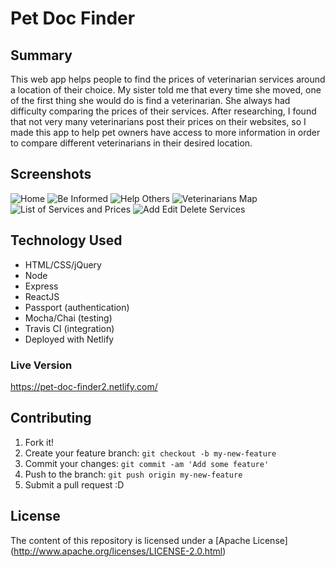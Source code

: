 # Pet Doc Finder

## Summary
This web app helps people to find the prices of veterinarian services around a location of their choice. 
My sister told me that every time she moved, one of the first thing she would do is find a veterinarian.  She always had difficulty comparing the prices of their services.  After researching, I found that not very many veterinarians post their prices on their websites, so I made this app to help pet owners have access to more information in order to compare different veterinarians in their desired location.

## Screenshots
![Home](https://i.imgur.com/MfLux0k.png)
![Be Informed](https://i.imgur.com/tL7XNvG.png)
![Help Others](https://i.imgur.com/9p730IX.png)
![Veterinarians Map](https://i.imgur.com/GGfFKJv.png)
![List of Services and Prices](https://i.imgur.com/SnVarz0.png)
![Add Edit Delete Services](https://i.imgur.com/XJ4tkHx.png)

## Technology Used
* HTML/CSS/jQuery
* Node
* Express
* ReactJS
* Passport (authentication)
* Mocha/Chai (testing)
* Travis CI (integration)
* Deployed with Netlify

### Live Version
https://pet-doc-finder2.netlify.com/

## Contributing

1. Fork it!
2. Create your feature branch: `git checkout -b my-new-feature`
3. Commit your changes: `git commit -am 'Add some feature'`
4. Push to the branch: `git push origin my-new-feature`
5. Submit a pull request :D

## License

The content of this repository is licensed under a [Apache License] (http://www.apache.org/licenses/LICENSE-2.0.html)

